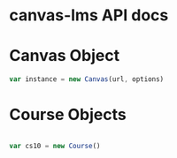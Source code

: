 # canvas-lms API docs


# Canvas Object
```js
var instance = new Canvas(url, options)
```

# Course Objects

```js

var cs10 = new Course()
```
